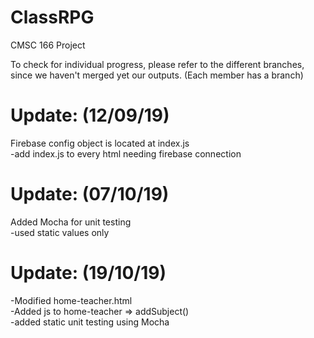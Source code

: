 # ClassRPG
CMSC 166 Project

To check for individual progress, please refer to the different branches, since we haven't merged yet our outputs.
(Each member has a branch)

<h1>Update: (12/09/19)</h1>
Firebase config object is located at index.js <br>
-add index.js to every html needing firebase connection

<h1>Update: (07/10/19)</h1>
Added Mocha for unit testing<br>
-used static values only

<h1>Update: (19/10/19)</h1>
-Modified home-teacher.html<br>
-Added js to home-teacher => addSubject()<br>
-added static unit testing using Mocha
